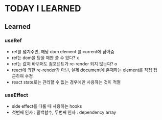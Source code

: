# TODAY I LEARNED

## Learned

### useRef
		
- ref를 넘겨주면, 해당 dom element 를 current에 담아줌
- ref는 dom을 담을 때만 쓸 수 있다? x
- ref는 값이 바뀌어도 컴포넌트가 re-render 되지 않는다? o
- react에 의한 re-render가 아닌, 실제 document에 존재하는 element를 직접 접근하여 수정
- react state로는 관리할 수 없는 경우에만 사용하는 것이 적절

### useEffect

- side effect를 다룰 때 사용하는 hooks
- 첫번째 인자 : 콜백함수, 두번째 인자 : dependency array
